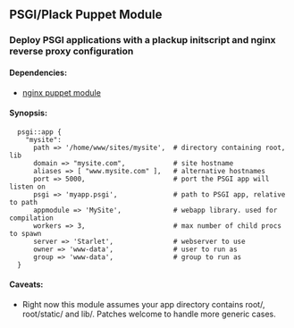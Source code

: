 ## PSGI/Plack Puppet Module

### Deploy PSGI applications with a plackup initscript and nginx reverse proxy configuration


#### Dependencies:
* [nginx puppet module](http://github.com/uggedal/puppet-module-nginx)



#### Synopsis:

```
  psgi::app {
    "mysite":
      path => '/home/www/sites/mysite',  # directory containing root, lib
      domain => "mysite.com",            # site hostname
      aliases => [ "www.mysite.com" ],   # alternative hostnames
      port => 5000,                      # port the PSGI app will listen on
      psgi => 'myapp.psgi',              # path to PSGI app, relative to path
      appmodule => 'MySite',             # webapp library. used for compilation
      workers => 3,                      # max number of child procs to spawn 
      server => 'Starlet',               # webserver to use
      owner => 'www-data',               # user to run as
      group => 'www-data',               # group to run as
  }
```



#### Caveats:
* Right now this module assumes your app directory contains root/, root/static/ and lib/. Patches welcome to handle more generic cases.
